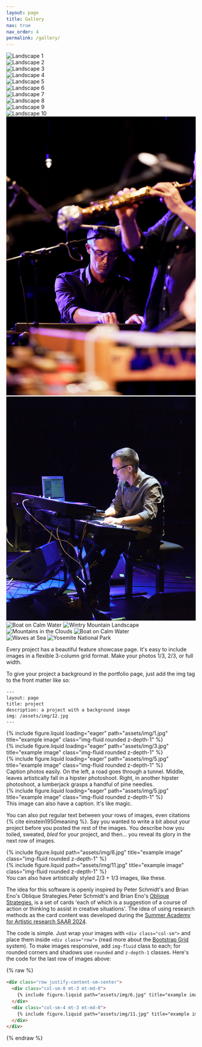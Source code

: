 ```yaml
---
layout: page
title: Gallery
nav: true
nav_order: 4
permalink: /gallery/
---
```

<!-- Gallery -->
<div class="container">
  <div class="row">
    <!-- Landscape Images -->
    <div class="col-lg-4 col-md-6 mb-4">
      <img src="assets/img/libero_gallery/160603_PICTURE_Libero_Toolosoi_Richard_Harris_Original.jpg" class="img-fluid rounded shadow-sm" alt="Landscape 1" />
    </div>
    <div class="col-lg-4 col-md-6 mb-4">
      <img src="assets/img/libero_gallery/171203_PICTURE_Libero_Live_setup_Richard_Harris.jpg" class="img-fluid rounded shadow-sm" alt="Landscape 2" />
    </div>
    <div class="col-lg-4 col-md-6 mb-4">
      <img src="assets/img/libero_gallery/190603_PICTURE_AuTopsiPohl_Photomusix-Cristina Marx_001.JPG" class="img-fluid rounded shadow-sm" alt="Landscape 3" />
    </div>
    <div class="col-lg-4 col-md-6 mb-4">
      <img src="assets/img/libero_gallery/190603_PICTURE_AuTopsiPohl_Photomusix-Cristina Marx_002.JPG" class="img-fluid rounded shadow-sm" alt="Landscape 4" />
    </div>
    <div class="col-lg-4 col-md-6 mb-4">
      <img src="assets/img/libero_gallery/190603_PICTURE_Bauchhund_Photomusix-Cristina Marx_001.JPG" class="img-fluid rounded shadow-sm" alt="Landscape 5" />
    </div>
    <div class="col-lg-4 col-md-6 mb-4">
      <img src="assets/img/libero_gallery/211002_PICTURE_Mureddu_Credit_Foto TJ Krebs_001.jpg" class="img-fluid rounded shadow-sm" alt="Landscape 6" />
    </div>
    <div class="col-lg-4 col-md-6 mb-4">
      <img src="assets/img/libero_gallery/PICTURE_Libero_Harri_Lavaklubi_03.jpg" class="img-fluid rounded shadow-sm" alt="Landscape 7" />
    </div>
    <div class="col-lg-4 col-md-6 mb-4">
      <img src="assets/img/libero_gallery/PICTURE_Libero_Harri_Lavaklubi_05.jpg" class="img-fluid rounded shadow-sm" alt="Landscape 8" />
    </div>
    <div class="col-lg-4 col-md-6 mb-4">
      <img src="assets/img/libero_gallery/231101_PICTURE_Libero_Soundscapes_4_Credit_Uli_Templin.jpg" class="img-fluid rounded shadow-sm" alt="Landscape 9" />
    </div>
    <div class="col-lg-4 col-md-6 mb-4">
      <img src="https://github.com/liberomureddu/assets/img/libero_gallery/Antti_Ahonen_AAVE_Liquid.jpg" class="img-fluid rounded shadow-sm" alt="Landscape 10" />
    </div>
    <!-- Portrait Images -->
    <div class="col-lg-4 col-md-6 mb-4">
      <img src="assets/img/libero_gallery/PICTURE_Libero_Harri_Lavaklubi_02.jpg" class="img-fluid rounded shadow-sm" alt="Portrait 1" />
    </div>
    <div class="col-lg-4 col-md-6 mb-4">
      <img src="assets/img/libero_gallery/PICTURE_Mureddu_Cartheuser_Mutefest15_Wilma_Hurskainen_cropped.png" class="img-fluid rounded shadow-sm" alt="Portrait 2" />
    </div>
  </div>
</div>
<!-- Gallery -->








<!-- Gallery https://mdbootstrap.com/docs/standard/extended/gallery/ -->
<div class="row">
  <div class="col-lg-4 col-md-12 mb-4 mb-lg-0">
    <img
      src="https://mdbcdn.b-cdn.net/img/Photos/Horizontal/Nature/4-col/img%20(73).webp"
      class="w-100 shadow-1-strong rounded mb-4"
      alt="Boat on Calm Water"
    />
    <img
      src="https://mdbcdn.b-cdn.net/img/Photos/Vertical/mountain1.webp"
      class="w-100 shadow-1-strong rounded mb-4"
      alt="Wintry Mountain Landscape"
    />
  </div>
  <div class="col-lg-4 mb-4 mb-lg-0">
    <img
      src="https://mdbcdn.b-cdn.net/img/Photos/Vertical/mountain2.webp"
      class="w-100 shadow-1-strong rounded mb-4"
      alt="Mountains in the Clouds"
    />
    <img
      src="https://mdbcdn.b-cdn.net/img/Photos/Horizontal/Nature/4-col/img%20(73).webp"
      class="w-100 shadow-1-strong rounded mb-4"
      alt="Boat on Calm Water"
    />
  </div>
  <div class="col-lg-4 mb-4 mb-lg-0">
    <img
      src="https://mdbcdn.b-cdn.net/img/Photos/Horizontal/Nature/4-col/img%20(18).webp"
      class="w-100 shadow-1-strong rounded mb-4"
      alt="Waves at Sea"
    />
    <img
      src="https://mdbcdn.b-cdn.net/img/Photos/Vertical/mountain3.webp"
      class="w-100 shadow-1-strong rounded mb-4"
      alt="Yosemite National Park"
    />
  </div>
</div>
<!-- Gallery -->



Every project has a beautiful feature showcase page.
It's easy to include images in a flexible 3-column grid format.
Make your photos 1/3, 2/3, or full width.

To give your project a background in the portfolio page, just add the img tag to the front matter like so:

    ---
    layout: page
    title: project
    description: a project with a background image
    img: /assets/img/12.jpg
    ---

<div class="row">
    <div class="col-sm mt-3 mt-md-0">
        {% include figure.liquid loading="eager" path="assets/img/1.jpg" title="example image" class="img-fluid rounded z-depth-1" %}
    </div>
    <div class="col-sm mt-3 mt-md-0">
        {% include figure.liquid loading="eager" path="assets/img/3.jpg" title="example image" class="img-fluid rounded z-depth-1" %}
    </div>
    <div class="col-sm mt-3 mt-md-0">
        {% include figure.liquid loading="eager" path="assets/img/5.jpg" title="example image" class="img-fluid rounded z-depth-1" %}
    </div>
</div>
<div class="caption">
    Caption photos easily. On the left, a road goes through a tunnel. Middle, leaves artistically fall in a hipster photoshoot. Right, in another hipster photoshoot, a lumberjack grasps a handful of pine needles.
</div>
<div class="row">
    <div class="col-sm mt-3 mt-md-0">
        {% include figure.liquid loading="eager" path="assets/img/5.jpg" title="example image" class="img-fluid rounded z-depth-1" %}
    </div>
</div>
<div class="caption">
    This image can also have a caption. It's like magic.
</div>

You can also put regular text between your rows of images, even citations {% cite einstein1950meaning %}.
Say you wanted to write a bit about your project before you posted the rest of the images.
You describe how you toiled, sweated, _bled_ for your project, and then... you reveal its glory in the next row of images.

<div class="row justify-content-sm-center">
    <div class="col-sm-8 mt-3 mt-md-0">
        {% include figure.liquid path="assets/img/6.jpg" title="example image" class="img-fluid rounded z-depth-1" %}
    </div>
    <div class="col-sm-4 mt-3 mt-md-0">
        {% include figure.liquid path="assets/img/11.jpg" title="example image" class="img-fluid rounded z-depth-1" %}
    </div>
</div>
<div class="caption">
    You can also have artistically styled 2/3 + 1/3 images, like these.
</div>



The idea for this software is openly inspired by Peter Schmidt's and Brian Eno's Oblique Strategies.<d-footnote>Peter Schmidt's and Brian Eno's <a href="https://www.enoshop.co.uk/product/oblique-strategies?filter=Oblique%20Strategies">Oblique Strategies</a>, is a set of cards 'each of which is a suggestion of a course of action or thinking to assist in creative situations'. The idea of using research methods as the card content was developed during the [Summer Academy for Artistic research SAAR 2024](https://blogit.uniarts.fi/en/post/saar-in-august-2024-in-finland/).</d-footnote>




The code is simple.
Just wrap your images with `<div class="col-sm">` and place them inside `<div class="row">` (read more about the <a href="https://getbootstrap.com/docs/4.4/layout/grid/">Bootstrap Grid</a> system).
To make images responsive, add `img-fluid` class to each; for rounded corners and shadows use `rounded` and `z-depth-1` classes.
Here's the code for the last row of images above:

{% raw %}

```html
<div class="row justify-content-sm-center">
  <div class="col-sm-8 mt-3 mt-md-0">
    {% include figure.liquid path="assets/img/6.jpg" title="example image" class="img-fluid rounded z-depth-1" %}
  </div>
  <div class="col-sm-4 mt-3 mt-md-0">
    {% include figure.liquid path="assets/img/11.jpg" title="example image" class="img-fluid rounded z-depth-1" %}
  </div>
</div>
```

{% endraw %}
